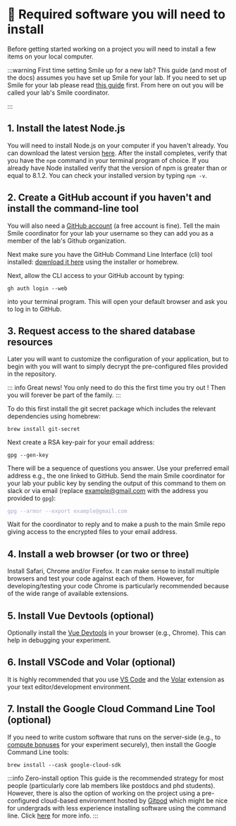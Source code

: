 # :space_invader: Required software you will need to install

Before getting started working on a <SmileText/> project you will need to install a few items on your local computer.  


:::warning First time setting Smile up for a new lab?
This guide (and most of the docs) assumes you have set up Smile for your lab.  If you need to set up Smile for your lab please read [this guide](/labconfig) first.  From here on out you will be called your lab's Smile coordinator.

:::

## 1. Install the latest Node.js

You will need to install Node.js on your computer if you haven't already.  You can download the latest version [here](https://nodejs.org/en/download/).  After the install completes, verify that you have the `npm` command in your terminal program of choice.  If you already have Node installed verify that the version of npm is greater than or equal to 8.1.2.  You can check your installed version by typing `npm -v`.


## 2. Create a GitHub account if you haven't and install the command-line tool

You will also need a [GitHub account](https://github.com/join) (a free account is fine).  Tell the main Smile coordinator for your lab your username so they can add you as a member of the lab's Github organization.

Next make sure you have the GitHub Command Line Interface (cli) tool installed:
[download it here](https://cli.github.com) using the installer or homebrew.  

Next, allow the CLI access to your GitHub account by typing:

```
gh auth login --web
```

into your terminal program.  This will open your default browser and ask you to log in to GitHub.


## 3. Request access to the shared database resources

Later you will want to customize the configuration of your application, but to begin with you will want to simply decrypt the pre-configured files provided in the repository.

::: info Great news!
You only need to do this the first time you try out <SmileText/>!  Then you will forever be part of the family.
:::


To do this first install the git secret package which includes the relevant dependencies using homebrew: 

```
brew install git-secret
```

Next create a RSA key-pair for your email address:

```
gpg --gen-key
```

There will be a sequence of questions you answer.  Use your preferred email address e.g., the one linked to GitHub.  Send the main Smile coordinator for your lab your public key by sending the output of this command to them on slack or via email (replace example@gmail.com with the address you provided to `gpg`):

<div class="language-"><pre><code><span class="line"><span style="color:#A6ACCD">gpg --armor --export example@gmail.com</span></span></code></pre></div>

Wait for the coordinator to reply and to make a push to the main Smile repo giving access to the encrypted files to your email address.

## 4. Install a web browser (or two or three)

Install Safari, Chrome and/or Firefox.  It can make sense to install multiple browsers and test your code against each of them. However, for developing/testing your code Chrome is particularly recommended because of the wide range of available extensions.

## 5. Install Vue Devtools (optional)

Optionally install the [Vue Devtools](https://devtools.vuejs.org) in your browser (e.g., Chrome).  This can help in debugging your experiment.

## 6. Install VSCode and Volar (optional)

It is highly recommended that you use [VS Code](https://code.visualstudio.com/) and the [Volar](https://marketplace.visualstudio.com/items?itemName=Vue.volar) extension as your text editor/development environment.

## 7. Install the Google Cloud Command Line Tool (optional)

If you need to write custom software that runs on the server-side (e.g., to [compute bonuses](/bonuses) for your experiment securely), then install the Google Command Line tools:

```
brew install --cask google-cloud-sdk
```



:::info Zero-install option
This guide is the recommended strategy for most people (particularly core lab members like postdocs and phd students).  However, there is also the option of working on the project using a pre-configured cloud-based environment hosted by [Gitpod](https://gitpod.io) which might be nice for undergrads with less experience installing software using the command line. Click [here](/gitpod) for more info.
:::